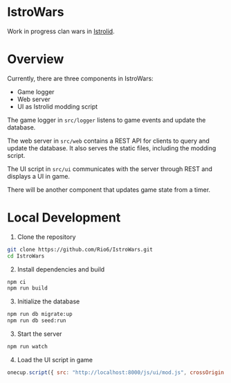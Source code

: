 # IstroWars

Work in progress clan wars in [Istrolid](http://www.istrolid.com).

# Overview
Currently, there are three components in IstroWars:
- Game logger
- Web server
- UI as Istrolid modding script

The game logger in `src/logger` listens to game events and update the database.

The web server in `src/web` contains a REST API for clients to query and update the database.
It also serves the static files, including the modding script.

The UI script in `src/ui` communicates with the server through REST and displays a UI in game.

There will be another component that updates game state from a timer.

# Local Development
1. Clone the repository
```sh
git clone https://github.com/Rio6/IstroWars.git
cd IstroWars
```

2. Install dependencies and build
```sh
npm ci
npm run build
```

3. Initialize the database
```sh
npm run db migrate:up
npm run db seed:run
```

3. Start the server
```sh
npm run watch
```

4. Load the UI script in game
```javascript
onecup.script({ src: "http://localhost:8000/js/ui/mod.js", crossOrigin: "anonymous"})
```
